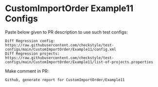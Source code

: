 # CustomImportOrder Example11 Configs
Paste below given to PR description to use such test configs:
```
Diff Regression config: https://raw.githubusercontent.com/checkstyle/test-configs/main/CustomImportOrder/Example11/config.xml
Diff Regression projects: https://raw.githubusercontent.com/checkstyle/test-configs/main/CustomImportOrder/Example11/list-of-projects.properties
```
Make comment in PR:
```
Github, generate report for CustomImportOrder/Example11
```
